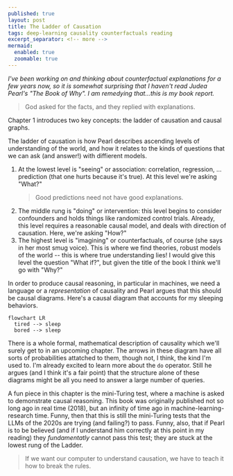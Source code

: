 ```yaml
---
published: true
layout: post
title: The Ladder of Causation
tags: deep-learning causality counterfactuals reading
excerpt_separator: <!-- more -->
mermaid: 
  enabled: true
  zoomable: true
---
```


*I've been working on and thinking about counterfactual explanations for a few years now, so it is somewhat surprising that I haven't read Judea Pearl's "The Book of Why". I am remedying that...this is my book report.*

> God asked for the facts, and they replied with explanations.

Chapter 1 introduces two key concepts: the ladder of causation and causal graphs. 

<!--more-->

The ladder of causation is how Pearl describes ascending levels of understanding of the world, and how it relates to the kinds of questions that we can ask (and answer!) with diffierent models. 

1. At the lowest level is "seeing" or association: correlation, regression, ... prediction (that one hurts because it's true). At this level we're asking "What?"
   > Good predictions need not have good explanations.
2. The middle rung is "doing" or intervention: this level begins to consider confounders and holds things like randomized control trials. Already, this level requires a reasonable causal model, and deals with direction of causation. Here, we're asking "How?"
3. The highest level is "imagining" or counterfactuals, of course (she says in her most smug voice). This is where we find theories, robust models of the world -- this is where true understanding lies! I would give this level the question "What if?", but given the title of the book I think we'll go with "Why?"

In order to produce causal reasoning, in particular in machines, we need a language or a *representation* of causality and Pearl argues that this should be causal diagrams. 
Here's a causal diagram that accounts for my sleeping behaviors. 

```mermaid
flowchart LR
  tired --> sleep
  bored --> sleep
```

There is a whole formal, mathematical description of causality which we'll surely get to in an upcoming chapter.
The arrows in these diagram have all sorts of probabilities attatched to them, though not, I think, the kind I'm used to. 
I'm already excited to learn more about the `do` operator. 
Still he argues (and I think it's a fair point) that the structure alone of these diagrams might be all you need to answer a large number of queries.


A fun piece in this chapter is the mini-Turing test, where a machine is asked to demonstrate causal reasoning. 
This book was originally published not so long ago in real time (2018), but an infinity of time ago in machine-learning-research time. 
Funny, then that this is still the mini-Turing tests that the LLMs of the 2020s are trying (and failing?) to pass. 
Funny, also, that if Pearl is to be believed (and if I understand him correctly at this point in my reading) they *fundamentatly* cannot pass this test; they are stuck at the lowest rung of the Ladder.
> If we want our computer to understand causation, we have to teach it how to break the rules.